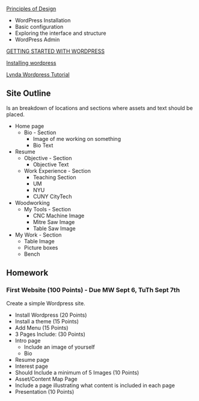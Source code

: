 [Principles of Design](https://github.com/zevenrodriguez/CIM111/blob/master/slides/principlesofdesign.pdf)

* WordPress Installation
* Basic configuration
* Exploring the interface and structure
* WordPress Admin

[GETTING STARTED WITH WORDPRESS](http://dh-docs.objects.dreamhost.com/getting-started-with-wordpress.pdf)

[Installing wordpress](https://help.dreamhost.com/hc/en-us/articles/215915837-How-do-I-install-a-One-Click-Install-)

[Lynda Wordpress Tutorial](http://www.lynda.com/WordPress-training-tutorials/330-0.html)

## Site Outline

Is an breakdown of locations and sections where  assets and text should be placed.

* Home page
  * Bio - Section
    * Image of me working on something
    * Bio Text
* Resume
  * Objective - Section
    * Objective Text
  * Work Experience - Section
    * Teaching Section
     * UM
     * NYU
     * CUNY CityTech
* Woodworking
  * My Tools - Section
    * CNC Machine Image
    * Mitre Saw Image
    * Table Saw Image
 * My Work - Section
   * Table Image
   * Picture boxes
   * Bench


## Homework

### First Website (100 Points) - Due MW Sept 6, TuTh Sept 7th

Create a simple Wordpress site. 
* Install Wordpress (20 Points)
 * Install a theme (15 Points)
 * Add Menu (15 Points)
* 3 Pages Include: (30 Points)
 * Intro page
   * Include an image of yourself
    * Bio
 * Resume page
 * Interest page
  * Should Include a minimum of 5 Images (10 Points)
 * Asset/Content Map Page
  * Include a page illustrating what content is included in each page
* Presentation (10 Points)
